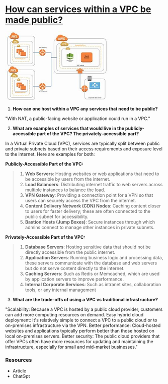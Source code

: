 # [How can services within a VPC be made public?](https://www.cloudflare.com/learning/cloud/what-is-a-virtual-private-cloud/)

![Alt text](image-4.png)

1. **How can one host within a VPC any services that need to be public?**


"With NAT, a public-facing website or application could run in a VPC."


2. **What are examples of services that would live in the publicly-accessible part of the VPC? The privately-accessible part?**

In a Virtual Private Cloud (VPC), services are typically split between public and private subnets based on their access requirements and exposure level to the internet. Here are examples for both:

  **Publicly-Accessible Part of the VPC:**
>1. **Web Servers**: Hosting websites or web applications that need to be accessible by users from the internet.
>2. **Load Balancers**: Distributing internet traffic to web servers across multiple instances to balance the load.
>3. **VPN Gateway**: Providing a connection point for a VPN so that users can securely access the VPC from the internet.
>4. **Content Delivery Network (CDN) Nodes**: Caching content closer to users for faster delivery; these are often connected to the public subnet for accessibility.
>5. **Bastion Hosts (Jump Boxes)**: Secure instances through which admins connect to manage other instances in private subnets.

**Privately-Accessible Part of the VPC:**
>1. **Database Servers**: Hosting sensitive data that should not be directly accessible from the public internet.
>2. **Application Servers**: Running business logic and processing data, these servers communicate with the database and web servers but do not serve content directly to the internet.
>3. **Caching Servers**: Such as Redis or Memcached, which are used by application servers to improve performance.
>4. **Internal Corporate Services**: Such as intranet sites, collaboration tools, or any internal management

3. **What are the trade-offs of using a VPC vs traditional infrastructure?**

 "Scalability: Because a VPC is hosted by a public cloud provider, customers can add more computing resources on demand. Easy hybrid cloud deployment: It's relatively simple to connect a VPC to a public cloud or to on-premises infrastructure via the VPN. Better performance: Cloud-hosted websites and applications typically perform better than those hosted on local on-premises servers. Better security: The public cloud providers that offer VPCs often have more resources for updating and maintaining the infrastructure, especially for small and mid-market businesses."


### Resources

- Article
- ChatGpt 